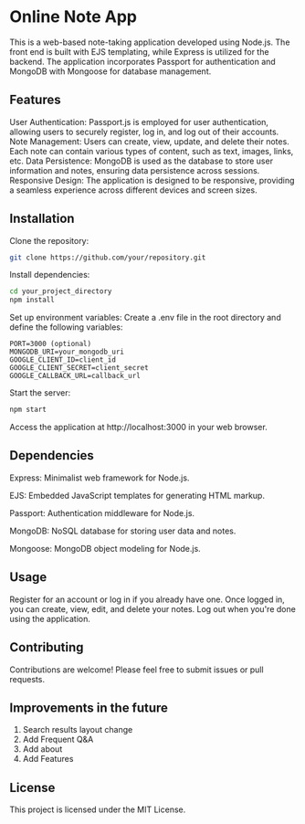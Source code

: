 # Online Note App
This is a web-based note-taking application developed using Node.js. The front end is built with EJS templating, while Express is utilized for the backend. The application incorporates Passport for authentication and MongoDB with Mongoose for database management.

## Features
User Authentication: Passport.js is employed for user authentication, allowing users to securely register, log in, and log out of their accounts.
Note Management: Users can create, view, update, and delete their notes. Each note can contain various types of content, such as text, images, links, etc.
Data Persistence: MongoDB is used as the database to store user information and notes, ensuring data persistence across sessions.
Responsive Design: The application is designed to be responsive, providing a seamless experience across different devices and screen sizes.

## Installation
Clone the repository:

```bash
git clone https://github.com/your/repository.git
```
Install dependencies:

```bash
cd your_project_directory
npm install
```

Set up environment variables:
Create a .env file in the root directory and define the following variables:

```plaintext
PORT=3000 (optional)
MONGODB_URI=your_mongodb_uri
GOOGLE_CLIENT_ID=client_id
GOOGLE_CLIENT_SECRET=client_secret
GOOGLE_CALLBACK_URL=callback_url
```
Start the server:

```bash
npm start
```
Access the application at http://localhost:3000 in your web browser.

## Dependencies
Express: Minimalist web framework for Node.js.

EJS: Embedded JavaScript templates for generating HTML markup.

Passport: Authentication middleware for Node.js.

MongoDB: NoSQL database for storing user data and notes.

Mongoose: MongoDB object modeling for Node.js.

## Usage
Register for an account or log in if you already have one.
Once logged in, you can create, view, edit, and delete your notes.
Log out when you're done using the application.

## Contributing
Contributions are welcome! Please feel free to submit issues or pull requests.

## Improvements in the future
1. Search results layout change
2. Add Frequent Q&A
3. Add about
4. Add Features

## License
This project is licensed under the MIT License.